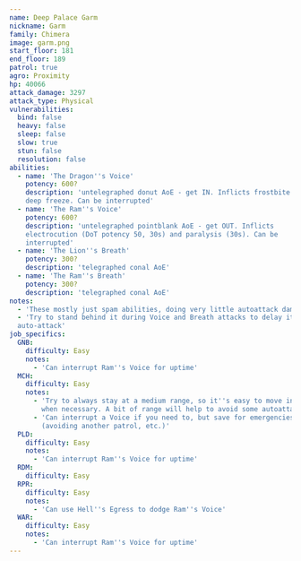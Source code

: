 ```yaml
---
name: Deep Palace Garm
nickname: Garm
family: Chimera
image: garm.png
start_floor: 181
end_floor: 189
patrol: true
agro: Proximity
hp: 40066
attack_damage: 3297
attack_type: Physical
vulnerabilities:
  bind: false
  heavy: false
  sleep: false
  slow: true
  stun: false
  resolution: false
abilities:
  - name: 'The Dragon''s Voice'
    potency: 600?
    description: 'untelegraphed donut AoE - get IN. Inflicts frostbite and
    deep freeze. Can be interrupted'
  - name: 'The Ram''s Voice'
    potency: 600?
    description: 'untelegraphed pointblank AoE - get OUT. Inflicts
    electrocution (DoT potency 50, 30s) and paralysis (30s). Can be
    interrupted'
  - name: 'The Lion''s Breath'
    potency: 300?
    description: 'telegraphed conal AoE'
  - name: 'The Ram''s Breath'
    potency: 300?
    description: 'telegraphed conal AoE'
notes:
  - 'These mostly just spam abilities, doing very little autoattack damage'
  - 'Try to stand behind it during Voice and Breath attacks to delay its next
  auto-attack'
job_specifics:
  GNB:
    difficulty: Easy
    notes:
      - 'Can interrupt Ram''s Voice for uptime'
  MCH:
    difficulty: Easy
    notes:
      - 'Try to always stay at a medium range, so it''s easy to move in or out
        when necessary. A bit of range will help to avoid some autoattacks too'
      - 'Can interrupt a Voice if you need to, but save for emergencies
        (avoiding another patrol, etc.)'
  PLD:
    difficulty: Easy
    notes:
      - 'Can interrupt Ram''s Voice for uptime'
  RDM:
    difficulty: Easy
  RPR:
    difficulty: Easy
    notes:
      - 'Can use Hell''s Egress to dodge Ram''s Voice'
  WAR:
    difficulty: Easy
    notes:
      - 'Can interrupt Ram''s Voice for uptime'
---
```

